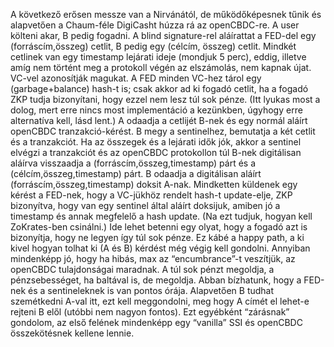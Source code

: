 A következő erősen messze van a Nirvánától, de működőképesnek tűnik és alapvetően a Chaum-féle DigiCasht húzza rá az openCBDC-re.
A user költeni akar, B pedig fogadni. A blind signature-rel aláírattat a FED-del egy (forráscím,összeg) cetlit, B pedig egy (célcím, összeg) cetlit. Mindkét cetlinek van egy timestamp lejárati ideje (mondjuk 5 perc), eddig, illetve amíg nem történt meg a protokoll végén az elszámolás, nem kapnak újat. VC-vel azonosítják magukat. A FED minden VC-hez tárol egy (garbage+balance) hash-t is; csak akkor ad ki fogadó cetlit, ha a fogadó ZKP tudja bizonyítani, hogy ezzel nem lesz túl sok pénze. (Itt lyukas most a dolog, mert erre nincs most implementáció a kezünkben, úgyhogy erre alternatíva kell, lásd lent.)
A odaadja a cetlijét B-nek és egy normál aláírt openCBDC tranzakció-kérést.
B megy a sentinelhez, bemutatja a két cetlit és a tranzakciót. Ha az összegek és a lejárati idők jók, akkor a sentinel elvégzi a tranzakciót és az openCBDC protokollon túl B-nek digitálisan aláírva visszaadja a (forráscím,összeg,timestamp) párt és a (célcím,összeg,timestamp) párt.
B odaadja a digitálisan aláírt (forráscím,összeg,timestamp) doksit A-nak. Mindketten küldenek egy kérést a FED-nek, hogy a VC-jükhöz rendelt hash-t update-elje, ZKP bizonyítva, hogy van egy sentinel által aláírt doksijuk, amiben jó a timestamp és annak megfelelő a hash update. (Na ezt tudjuk, hogyan kell ZoKrates-ben csinálni.) Ide lehet betenni egy olyat, hogy a fogadó azt is bizonyítja, hogy ne legyen így túl sok pénze.
Ez kábé a happy path, a ki kivel hogyan tolhat ki (A és B) kérdést még végig kell gondolni. Annyiban mindenképp jó, hogy ha hibás, max az “encumbrance”-t veszítjük, az openCBDC tulajdonságai maradnak. A túl sok pénzt megoldja, a pénzsebességet, ha baltával is, de megoldja. Abban bízhatunk, hogy a FED-nek és a sentineleknek is van pontos órája. Alapvetően B tudhat szemétkedni A-val itt, ezt kell meggondolni, meg hogy A címét el lehet-e rejteni B elől (utóbbi nem nagyon fontos).
Ezt egyébként “zárásnak” gondolom, az első felének mindenképp egy “vanilla” SSI és openCBDC összekötésnek kellene lennie.